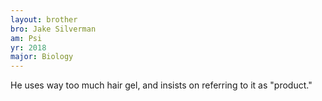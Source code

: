 ```yaml
---
layout: brother
bro: Jake Silverman
am: Psi
yr: 2018
major: Biology
---
```

He uses way too much hair gel, and insists on referring to it as "product."